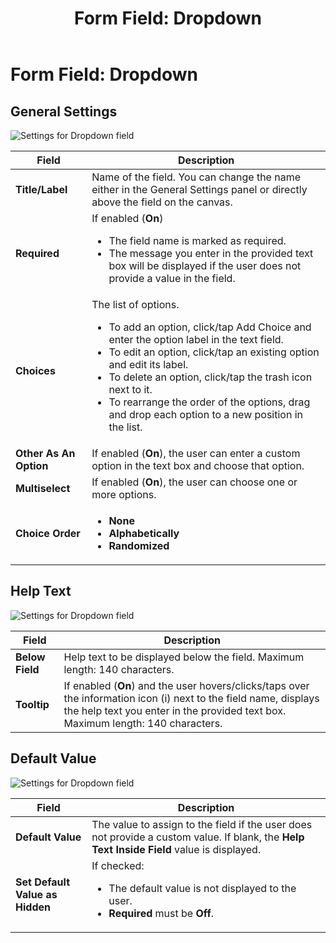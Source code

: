 ﻿---
uid: form-field-dropdown
topic: form-field-dropdown
locale: en
title: "Form Field: Dropdown"
dnneditions: Evoq Engage
dnnversion: 09.02.00
parent-topic: administrators-forms-overview
related-topics: form-field-address,form-field-date-time,form-field-email,form-field-esignature,form-field-multi-line-text,form-field-multiple-choice,form-field-name,form-field-number,form-field-phone-number,form-field-single-line-text,form-field-static-text,form-field-terms-conditions,form-field-url-website,form-field-submit
---

# Form Field: Dropdown

## General Settings

  

![Settings for Dropdown field](/images/scr-FormField-Dropdown-generalsettings.gif)

  

|**Field**|**Description**|
|---|---|
|**Title/Label**|Name of the field. You can change the name either in the General Settings panel or directly above the field on the canvas.|
|**Required**|If enabled (**On**) <ul><li>The field name is marked as required.</li><li>The message you enter in the provided text box will be displayed if the user does not provide a value in the field.</li></ul>|
|**Choices**|The list of options.<ul><li>To add an option, click/tap Add Choice and enter the option label in the text field.</li><li>To edit an option, click/tap an existing option and edit its label.</li><li>To delete an option, click/tap the trash icon next to it.</li><li>To rearrange the order of the options, drag and drop each option to a new position in the list.</li></ul>|
|**Other As An Option**|If enabled (**On**), the user can enter a custom option in the text box and choose that option.|
|**Multiselect**|If enabled (**On**), the user can choose one or more options.|
|**Choice Order**|<ul><li><strong>None</strong></li><li><strong>Alphabetically</strong></li><li><strong>Randomized</strong></li></ul>|

## Help Text

  

![Settings for Dropdown field](/images/scr-FormField-Dropdown-helptext.gif)

  

|**Field**|**Description**|
|---|---|
|**Below Field**|Help text to be displayed below the field. Maximum length: 140 characters.|
|**Tooltip**|If enabled (**On**) and the user hovers/clicks/taps over the information icon (i) next to the field name, displays the help text you enter in the provided text box. Maximum length: 140 characters.|

## Default Value

  

![Settings for Dropdown field](/images/scr-FormField-Dropdown-defaultvalue.png)

  

|**Field**|**Description**|
|---|---|
|**Default Value**|The value to assign to the field if the user does not provide a custom value. If blank, the **Help Text Inside Field** value is displayed.|
|**Set Default Value as Hidden**|If checked:<ul><li>The default value is not displayed to the user.</li><li>**Required** must be **Off**.</li></ul>|
